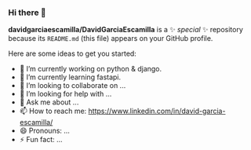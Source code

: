 ### Hi there 👋

**davidgarciaescamilla/DavidGarciaEscamilla** is a ✨ _special_ ✨ repository because its `README.md` (this file) appears on your GitHub profile.

Here are some ideas to get you started:

- 🔭 I’m currently working on python & django.
- 🌱 I’m currently learning fastapi.
- 👯 I’m looking to collaborate on ...
- 🤔 I’m looking for help with ...
- 💬 Ask me about ...
- 📫 How to reach me: https://www.linkedin.com/in/david-garcia-escamilla/
- 😄 Pronouns: ...
- ⚡ Fun fact: ...
